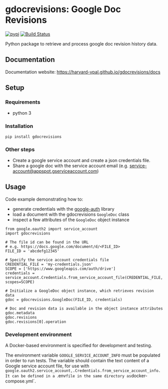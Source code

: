 # gdocrevisions: Google Doc Revisions
[![pypi](https://img.shields.io/pypi/v/gdocrevisions.svg)](https://pypi.org/project/gdocrevisions)
[![Build Status](https://travis-ci.org/harvard-vpal/gdocrevisions.svg?branch=master)](https://travis-ci.org/harvard-vpal/gdocrevisions)

Python package to retrieve and process google doc revision history data.

## Documentation
Documentation website: https://harvard-vpal.github.io/gdocrevisions/docs

## Setup

### Requirements
* python 3

### Installation
```
pip install gdocrevisions
```

### Other steps
* Create a google service account and create a json credentials file.
* Share a google doc with the service account email (e.g. service-account@appspot.gserviceaccount.com)


## Usage

Code example demonstrating how to:
* generate credentials with the [google-auth](https://google-auth.readthedocs.io/en/latest/) library
* load a document with the gdocrevisions `GoogleDoc` class
* inspect a few attributes of the `GoogleDoc` object instance

```
from google.oauth2 import service_account
import gdocrevisions

# The file id can be found in the URL
# e.g. https://docs.google.com/document/d/<FILE_ID>
FILE_ID = 'abcdefg12345'

# Specify the service account credentials file
CREDENTIAL_FILE = 'my-credentials.json'
SCOPE = ['https://www.googleapis.com/auth/drive']
credentials = service_account.Credentials.from_service_account_file(CREDENTIAL_FILE, scopes=SCOPE)

# Initialize a GoogleDoc object instance, which retrieves revision data 
gdoc = gdocrevisions.GoogleDoc(FILE_ID, credentials)

# Doc and revision data is available in the object instance attributes
gdoc.metadata
gdoc.revisions
gdoc.revisions[0].operation
```

### Development environment

A Docker-based environment is specified for development and testing.

The environment variable `GOOGLE_SERVICE_ACCOUNT_INFO` must be populated in order to run tests. The variable should contain the text content of a Google service account file, for use with `google.oauth2.service_account,.Credentials.from_service_account_info. It can be defined in a `.env` file in the same directory as `docker-compose.yml`.
